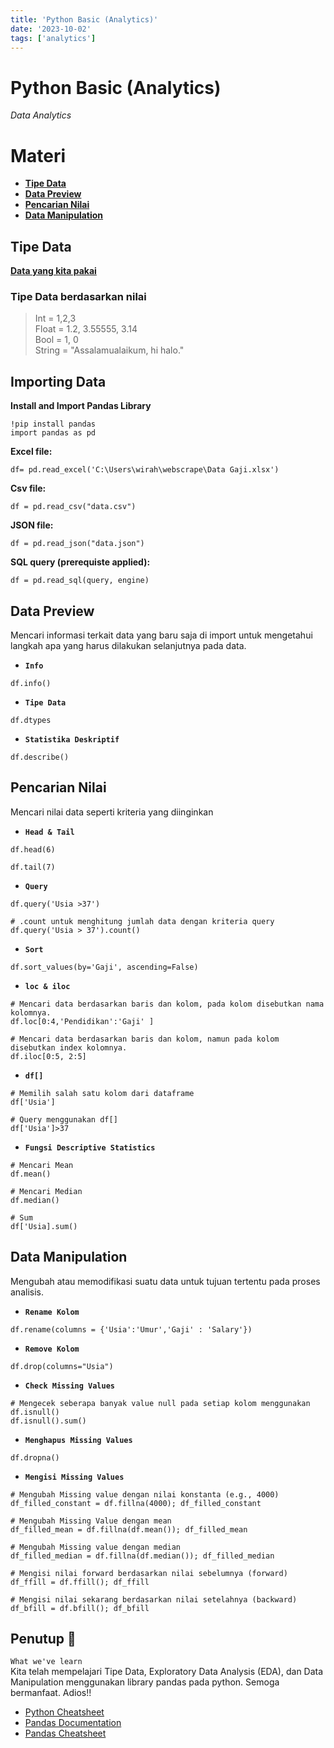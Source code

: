 ```yaml
---
title: 'Python Basic (Analytics)'
date: '2023-10-02'
tags: ['analytics']
---
```


# Python Basic (Analytics)

_Data Analytics_
<!-- ![Alt text](https://res.cloudinary.com/dgil2czkf/image/upload/v1700316407/DICE/Logo%20Dice.png) -->

# Materi

- **[Tipe Data](#tipe-data)**
- **[Data Preview](#data-preview)**
- **[Pencarian Nilai](#pencarian-nilai)**
- **[Data Manipulation](#data-manipulation)**

## Tipe Data

**[Data yang kita pakai](https://res.cloudinary.com/dgil2czkf/raw/upload/v1700316354/DICE/Data%20Gaji.xlsx)**

### Tipe Data berdasarkan nilai

> Int = 1,2,3  
> Float = 1.2, 3.55555, 3.14  
> Bool = 1, 0  
> String = "Assalamualaikum, hi halo."

## Importing Data

**Install and Import Pandas Library**

```
!pip install pandas
import pandas as pd
```

**Excel file:**

```
df= pd.read_excel('C:\Users\wirah\webscrape\Data Gaji.xlsx')
```

**Csv file:**

```
df = pd.read_csv("data.csv")
```

**JSON file:**

```
df = pd.read_json("data.json")
```

**SQL query (prerequiste applied):**

```
df = pd.read_sql(query, engine)
```

## Data Preview

Mencari informasi terkait data yang baru saja di import untuk mengetahui langkah apa yang harus dilakukan selanjutnya pada data.

- **`Info`**

```
df.info()
```

- **`Tipe Data`**

```
df.dtypes
```

- **`Statistika Deskriptif`**

```
df.describe()
```

## Pencarian Nilai

Mencari nilai data seperti kriteria yang diinginkan

- **`Head & Tail`**

```
df.head(6)
```

```
df.tail(7)
```

- **`Query`**

```
df.query('Usia >37')
```

```
# .count untuk menghitung jumlah data dengan kriteria query
df.query('Usia > 37').count()
```

- **`Sort`**

```
df.sort_values(by='Gaji', ascending=False)
```

- **`loc & iloc`**

```
# Mencari data berdasarkan baris dan kolom, pada kolom disebutkan nama kolomnya.
df.loc[0:4,'Pendidikan':'Gaji' ]
```

```
# Mencari data berdasarkan baris dan kolom, namun pada kolom disebutkan index kolomnya.
df.iloc[0:5, 2:5]
```

- **`df[]`**

```
# Memilih salah satu kolom dari dataframe
df['Usia']
```

```
# Query menggunakan df[]
df['Usia']>37
```

- **`Fungsi Descriptive Statistics`**

```
# Mencari Mean
df.mean()
```

```
# Mencari Median
df.median()
```

```
# Sum
df['Usia].sum()

```

## Data Manipulation

Mengubah atau memodifikasi suatu data untuk tujuan tertentu pada proses analisis.

- **`Rename Kolom`**

```
df.rename(columns = {'Usia':'Umur','Gaji' : 'Salary'})
```

- **`Remove Kolom`**

```
df.drop(columns="Usia")
```

- **`Check Missing Values`**

```
# Mengecek seberapa banyak value null pada setiap kolom menggunakan df.isnull()
df.isnull().sum()
```

- **`Menghapus Missing Values`**

```# Menghapus baris yang memiliki value NA pada salah satu kolom nya
df.dropna()
```

- **`Mengisi Missing Values`**

```
# Mengubah Missing value dengan nilai konstanta (e.g., 4000)
df_filled_constant = df.fillna(4000); df_filled_constant
```

```
# Mengubah Missing Value dengan mean
df_filled_mean = df.fillna(df.mean()); df_filled_mean
```

```
# Mengubah Missing value dengan median
df_filled_median = df.fillna(df.median()); df_filled_median
```

```
# Mengisi nilai forward berdasarkan nilai sebelumnya (forward)
df_ffill = df.ffill(); df_ffill
```

```
# Mengisi nilai sekarang berdasarkan nilai setelahnya (backward)
df_bfill = df.bfill(); df_bfill
```

## Penutup 📝

`What we've learn`  
Kita telah mempelajari Tipe Data, Exploratory Data Analysis (EDA), dan Data Manipulation menggunakan library pandas pada python.
Semoga bermanfaat. Adios!!

- [Python Cheatsheet](https://www.utc.fr/~jlaforet/Suppl/python-cheatsheets.pdf)
- [Pandas Documentation](https://pandas.pydata.org/docs/user_guide/index.html)
- [Pandas Cheatsheet](https://pandas.pydata.org/Pandas_Cheat_Sheet.pdf)
